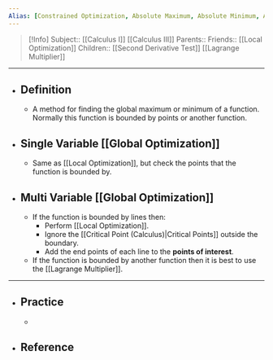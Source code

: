 ```yaml
---
Alias: [Constrained Optimization, Absolute Maximum, Absolute Minimum, Absolute Extrema]
---
```

> [!Info]
> Subject:: [[Calculus I]] [[Calculus III]]
> Parents:: 
> Friends:: [[Local Optimization]]
> Children:: [[Second Derivative Test]] [[Lagrange Multiplier]]
---
- ## Definition
	- A method for finding the global maximum or minimum of a function. Normally this function is bounded by points or another function.
- ## Single Variable [[Global Optimization]]
	- Same as [[Local Optimization]], but check the points that the function is bounded by.
- ## Multi Variable [[Global Optimization]]
	- If the function is bounded by lines then:
		- Perform [[Local Optimization]].
		- Ignore the [[Critical Point (Calculus)|Critical Points]] outside the boundary.
		- Add the end points of each line to the **points of interest**.
	- If the function is bounded by another function then it is best to use the [[Lagrange Multiplier]].
---
- ## Practice
	- 
- ## Reference